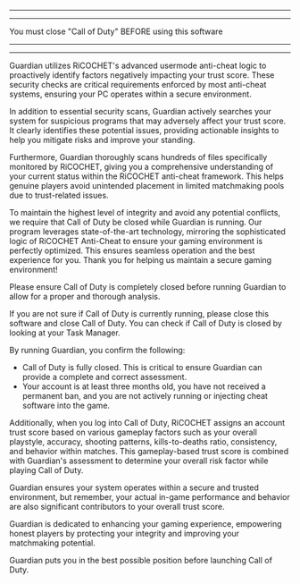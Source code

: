 ---------------------------------------------------------
---------------------------------------------------------

You must close "Call of Duty" BEFORE using  this software

---------------------------------------------------------
---------------------------------------------------------


Guardian utilizes RiCOCHET's advanced usermode anti-cheat logic to
proactively identify factors negatively impacting your trust score.
These security checks are critical requirements enforced by most
anti-cheat systems, ensuring your PC operates within a secure
environment.

In addition to essential security scans, Guardian actively searches
your system for suspicious programs that may adversely affect your
trust score. It clearly identifies these potential issues, providing
actionable insights to help you mitigate risks and improve your
standing.

Furthermore, Guardian thoroughly scans hundreds of files specifically
monitored by RiCOCHET, giving you a comprehensive understanding of your
current status within the RiCOCHET anti-cheat framework. This helps
genuine players avoid unintended placement in limited matchmaking pools
due to trust-related issues.

To maintain the highest level of integrity and avoid any potential
conflicts, we require that Call of Duty be closed while Guardian is
running. Our program leverages state-of-the-art technology, mirroring
the sophisticated logic of RiCOCHET Anti-Cheat to ensure your gaming
environment is perfectly optimized. This ensures seamless operation and
the best experience for you. Thank you for helping us maintain a secure
gaming environment!

Please ensure Call of Duty is completely closed before running Guardian
to allow for a proper and thorough analysis.

If you are not sure if Call of Duty is currently running, please close
this software and close Call of Duty. You can check if Call of Duty is
closed by looking at your Task Manager.

By running Guardian, you confirm the following:

- Call of Duty is fully closed. This is critical to ensure Guardian
  can provide a complete and correct assessment.
- Your account is at least three months old, you have not received a
  permanent ban, and you are not actively running or injecting cheat
  software into the game.

Additionally, when you log into Call of Duty, RiCOCHET assigns an
account trust score based on various gameplay factors such as your
overall playstyle, accuracy, shooting patterns, kills-to-deaths ratio,
consistency, and behavior within matches. This gameplay-based trust
score is combined with Guardian's assessment to determine your overall
risk factor while playing Call of Duty.

Guardian ensures your system operates within a secure and trusted
environment, but remember, your actual in-game performance and behavior
are also significant contributors to your overall trust score.

Guardian is dedicated to enhancing your gaming experience, empowering
honest players by protecting your integrity and improving your
matchmaking potential.

Guardian puts you in the best possible position before launching
Call of Duty.
